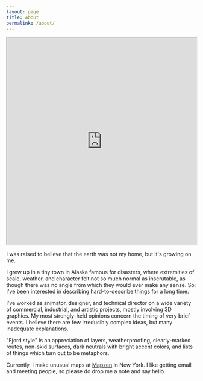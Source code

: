 ```yaml
---
layout: page
title: About
permalink: /about/
---
```


<div id="globecontainer"><iframe src="https://meetar.github.io/FSglobe-terrain/" width="100%" height="550px"></iframe></div>


I was raised to believe that the earth was not my home, but it's growing on me.

I grew up in a tiny town in Alaska famous for disasters, where extremities of scale, weather, and character felt not so much normal as inscrutable, as though there was no angle from which they would ever make any sense.
So: I've been interested in describing hard-to-describe things for a long time.

I've worked as animator, designer, and technical director on a wide variety of commercial, industrial, and artistic projects, mostly involving 3D graphics. My most strongly-held opinions concern the timing of very brief events. I believe there are few irreducibly complex ideas, but many inadequate explanations.

"Fjord style" is an appreciation of layers, weatherproofing, clearly-marked routes, non-skid surfaces, dark neutrals with bright accent colors, and lists of things which turn out to be metaphors.

Currently, I make unusual maps at [Mapzen](mapzen.com) in New York. I like getting email and meeting people, so please do drop me a note and say hello.
